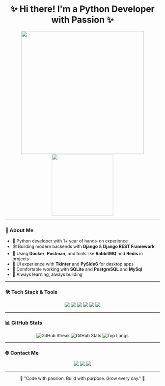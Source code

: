 <h1 align="center">✨ Hi there! I'm a Python Developer with Passion ✨</h1>



<div align="center">
  <img src="https://media.giphy.com/media/LmNwrBhejkK9EFP504/giphy.gif" width="400" />
</div>



<div align="center">
  <img src="https://media.giphy.com/media/v1.Y2lkPTc5MGI3NjExaDRocG04bDVxaW9qY2Z5cTZjbTJubzM5cDJxaHZmc2V2aXh6eDZ1NCZlcD12MV9naWZzX3NlYXJjaCZjdD1n/xUPGcguWZHRC2HyBRS/giphy.gif" width="200" />
</div>

---

### 🧠 About Me

- 🐍 Python developer with 1+ year of hands-on experience  
- 🕸️ Building modern backends with **Django** & **Django REST Framework**  
- 🐳 Using **Docker**, **Postman**, and tools like **RabbitMQ** and **Redis** in projects  
- 🎨 UI experience with **Tkinter** and **PySide6** for desktop apps  
- 💾 Comfortable working with **SQLite** and **PostgreSQL** and **MySql**  
- 🚀 Always learning, always building  

---

### 🛠️ Tech Stack & Tools

<div align="center">

<img src="https://skillicons.dev/icons?i=python,django,docker,postman,git,linux,vscode,sqlite,postgresql&perline=7" />

<img src="https://img.shields.io/badge/DRF-Django%20REST%20Framework-red?style=for-the-badge&logo=django&logoColor=white" />
<img src="https://img.shields.io/badge/Redis-DC382D?style=for-the-badge&logo=redis&logoColor=white" />
<img src="https://img.shields.io/badge/RabbitMQ-FF6600?style=for-the-badge&logo=rabbitmq&logoColor=white" />
<img src="https://img.shields.io/badge/Tkinter-lightgray?style=for-the-badge" />
<img src="https://img.shields.io/badge/PySide6-41B4C2?style=for-the-badge" />

</div>

---

### 📊 GitHub Stats

<div align="center">

![GitHub Streak](https://streak-stats.demolab.com?user=yourusername&theme=tokyonight_duo&hide_border=true&date_format=M%20j%5B%2C%20Y%5D)
![GitHub Stats](https://github-readme-stats.vercel.app/api?username=yourusername&show_icons=true&theme=tokyonight&hide_border=true&rank_icon=github)
![Top Langs](https://github-readme-stats.vercel.app/api/top-langs/?username=yourusername&layout=compact&theme=tokyonight)

</div>

---

### 🌐 Contact Me

<div align="center">

<a href="mailto:your.email@gmail.com"><img src="https://img.shields.io/badge/Gmail-D14836?style=for-the-badge&logo=gmail&logoColor=white" /></a>
<a href="https://t.me/yourtelegram"><img src="https://img.shields.io/badge/Telegram-2CA5E0?style=for-the-badge&logo=telegram&logoColor=white" /></a>
<a href="https://yourwebsite.com"><img src="https://img.shields.io/badge/Portfolio-000000?style=for-the-badge&logo=About.me&logoColor=white" /></a>

</div>

---

<p align="center">💬 "Code with passion. Build with purpose. Grow every day." 💬</p>
